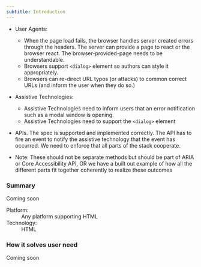 ```yaml
---
subtitle: Introduction
---
```


*   User Agents:
    *   When the page load fails, the browser handles server created errors through the headers. The server can provide a page to react or the browser react. The browser-provided-page needs to be understandable.
    *   Browsers support `<dialog>` element so authors can style it appropriately.
    *   Browsers can re-direct URL typos (or attacks) to common correct URLs (and inform the user when they do so.)

*   Assistive Technologies:
    *   Assistive Technologies need to inform users that an error notification such as a modal window is opening.
    *   Assistive Technologies need to support the `<dialog>` element
*   APIs. The spec is supported and implemented correctly. The API has to fire an event to notify the assistive technology that the event has occurred. We need to enforce that all parts of the stack cooperate.

*   Note: These should not be separate methods but should be part of ARIA or Core Accessibility API, OR we have a built out example of how all the different parts fit together coherently to realize these outcomes

### Summary

Coming soon

<dl class="method-card">
  <div>
    <dt>Platform:</dt>
    <dd>Any platform supporting HTML</dd>
  </div>
  <div>
    <dt>Technology:</dt>
    <dd>HTML</dd>
  </div>
</dl>

### How it solves user need

Coming soon